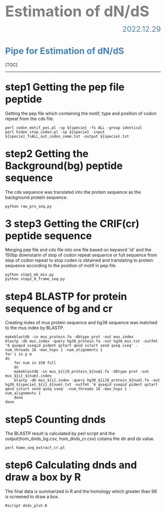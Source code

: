 **<font color="grey"><font size=10>Estimation of dN/dS </font></font>**
<font size=5><font color="steelblue"><p align="right">2022.12.29</p></font></font>


# <font color="steelblue">Pipe for Estimation of dN/dS </font>

[TOC]

***
##  <font size=6>step1 Getting the pep file peptide</font>
Getting the pep file which containing the motif, type and position of codon repeat from the cds file.
```shell
perl codon_motif_pos.pl -sp ${specie} -fs ALL -group identical
perl hiden_stop_codon.pl -sp ${specie} -input ${specie}_fsALL_out_codon_same.txt -output ${specie}.txt
```


##  <font size=6>step2 Getting the Background(bg) peptide sequence</font>
The cds sequence was translated into the protein sequence as the background protein sequence.
```shell
python raw_pro_seq.py
```


##  <font size=6>3 step3 Getting the CRIF(cr) peptide sequence   </font>
Merging pep file and cds file into one file based on keyword 'id' and the 150bp downstarin of stop of codon repeat sequence or full sequence from stop of codon repeat to stop coden is obtained and translating to protein sequence according to the position of motif in pep file.

```shell
python step1_mk_mix.py
python step2_0_frame_seq.py

```

##  <font size=6>step4 BLASTP for protein sequence of bg and cr   </font>
Creating index of mus protein sequence and hg38 sequence was matched to the mus index by BLASTP.

```shell
makeblastdb -in mus_protein.fa -dbtype prot -out mus.index
blastp -db mus.index -query hg38_protein.fa -out hg38_mus.txt -outfmt '6 qseqid sseqid pident qstart qend sstart send qseq sseq' -num_threads 16 -max_hsps 1 -num_alignments 1
for i in p m
do
    for num in 150 full
    do
    makeblastdb -in mus_${i}0_protein_${num}.fa -dbtype prot -out mus_${i}_${num}.index
    blastp -db mus_${i}.index -query hg38_${i}0_protein_${num}.fa -out hg38_${specie}_${i}_${num}.txt -outfmt '6 qseqid sseqid pident qstart qend sstart send qseq sseq' -num_threads 16 -max_hsps 1 -num_alignments 1
    done
done

```

##  <font size=6>step5 Counting dnds</font>
The BLASTP result is calculated by perl script and the output(hom_dnds_bg.csv, hom_dnds_cr.csv) cotains the dn and ds value.
```shell
perl homo_seq_extract_cr.pl
```

##  <font size=6>step6 Calculating dnds and draw a box by R</font>
The final data is summarized in R and the homology which greater than 98 is screened to draw a box.
```shell
Rscript dnds_plot.R
```
